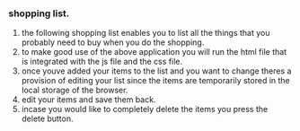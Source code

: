 ### shopping list.
1. the following shopping list enables you to list all the things that you probably need to buy when you do the shopping.
2. to make good use of the above application you will run the html file that is integrated with the js file and the css file.
3. once youve added your items to the list and you want to change theres a provision of editing your list since the items are temporarily stored in the local storage of the browser.
4. edit your items and save them back.
5. incase you would like to completely delete the items you press the delete button.
